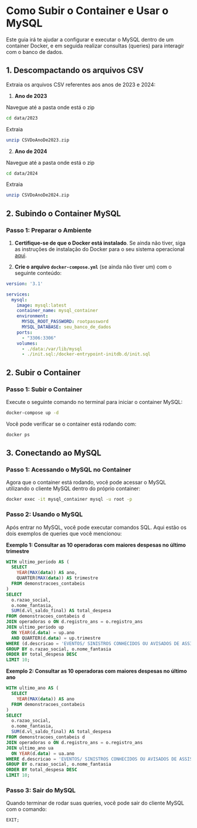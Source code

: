 # Como Subir o Container e Usar o MySQL

Este guia irá te ajudar a configurar e executar o MySQL dentro de um container Docker, e em seguida realizar consultas (queries) para interagir com o banco de dados.

## 1. Descompactando os arquivos CSV

Extraia os arquivos CSV referentes aos anos de 2023 e 2024:

1. **Ano de 2023**

Navegue até a pasta onde está o zip

```bash
cd data/2023
```

Extraia

```bash
unzip CSVDoAnoDe2023.zip
```
2. **Ano de 2024**

Navegue até a pasta onde está o zip

```bash
cd data/2024
```

Extraia

```bash
unzip CSVDoAnoDe2024.zip
```

## 2. Subindo o Container MySQL

### Passo 1: Preparar o Ambiente

1. **Certifique-se de que o Docker está instalado**. Se ainda não tiver, siga as instruções de instalação do Docker para o seu sistema operacional [aqui](https://docs.docker.com/get-docker/).

2. **Crie o arquivo `docker-compose.yml`** (se ainda não tiver um) com o seguinte conteúdo:

```yaml
version: '3.1'

services:
  mysql:
    image: mysql:latest
    container_name: mysql_container
    environment:
      MYSQL_ROOT_PASSWORD: rootpassword
      MYSQL_DATABASE: seu_banco_de_dados
    ports:
      - "3306:3306"
    volumes:
      - ./data:/var/lib/mysql
      - ./init.sql:/docker-entrypoint-initdb.d/init.sql
```

## 2. Subir o Container

### Passo 1: Subir o Container

Execute o seguinte comando no terminal para iniciar o container MySQL:

```bash
docker-compose up -d
```

Você pode verificar se o container está rodando com:

```bash
docker ps
```
## 3. Conectando ao MySQL

### Passo 1: Acessando o MySQL no Container

Agora que o container está rodando, você pode acessar o MySQL utilizando o cliente MySQL dentro do próprio container:

```bash
docker exec -it mysql_container mysql -u root -p
```

### Passo 2: Usando o MySQL

Após entrar no MySQL, você pode executar comandos SQL. Aqui estão os dois exemplos de queries que você mencionou:

**Exemplo 1: Consultar as 10 operadoras com maiores despesas no último trimestre**

```sql
WITH ultimo_periodo AS (
  SELECT 
    YEAR(MAX(data)) AS ano,
    QUARTER(MAX(data)) AS trimestre
  FROM demonstracoes_contabeis
)
SELECT 
  o.razao_social, 
  o.nome_fantasia, 
  SUM(d.vl_saldo_final) AS total_despesa
FROM demonstracoes_contabeis d
JOIN operadoras o ON d.registro_ans = o.registro_ans
JOIN ultimo_periodo up 
  ON YEAR(d.data) = up.ano
  AND QUARTER(d.data) = up.trimestre
WHERE (d.descricao = 'EVENTOS/ SINISTROS CONHECIDOS OU AVISADOS DE ASSISTÊNCIA A SAÚDE MEDICO HOSPITALAR')
GROUP BY o.razao_social, o.nome_fantasia
ORDER BY total_despesa DESC
LIMIT 10;
```

**Exemplo 2: Consultar as 10 operadoras com maiores despesas no último ano**

```sql
WITH ultimo_ano AS (
  SELECT 
    YEAR(MAX(data)) AS ano
  FROM demonstracoes_contabeis
)
SELECT 
  o.razao_social, 
  o.nome_fantasia, 
  SUM(d.vl_saldo_final) AS total_despesa
FROM demonstracoes_contabeis d
JOIN operadoras o ON d.registro_ans = o.registro_ans
JOIN ultimo_ano ua 
  ON YEAR(d.data) = ua.ano
WHERE d.descricao = 'EVENTOS/ SINISTROS CONHECIDOS OU AVISADOS DE ASSISTÊNCIA A SAÚDE MEDICO HOSPITALAR'
GROUP BY o.razao_social, o.nome_fantasia
ORDER BY total_despesa DESC
LIMIT 10;
```

### Passo 3: Sair do MySQL

Quando terminar de rodar suas queries, você pode sair do cliente MySQL com o comando:

```sql
EXIT;
```